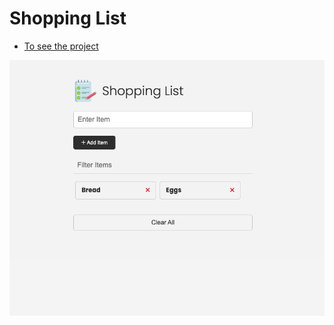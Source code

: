 # Shopping List

- [To see the project](https://gokhanbyk.github.io/shoppnigList/)

![ShoppingList](./images/ShoppingList.png)
